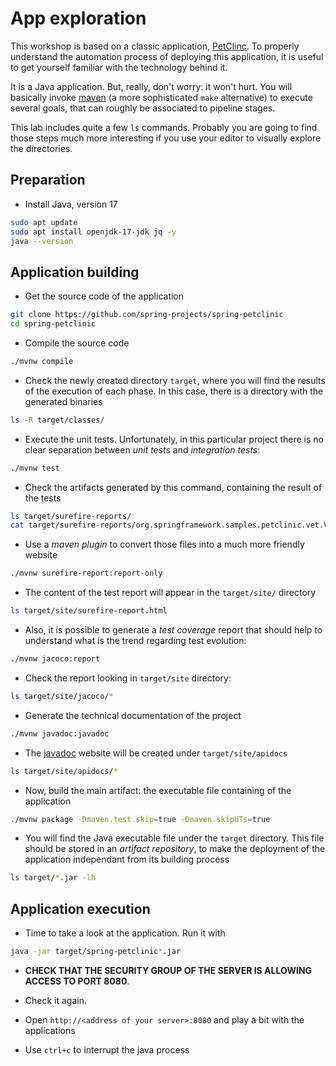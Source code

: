 # App exploration

This workshop is based on a classic application, [PetClinc](https://spring-petclinic.github.io/).
To properly understand the automation process of deploying this application, it is useful to get
yourself familiar with the technology behind it.

It is a Java application. But, really, don't worry: it won't hurt. You will basically invoke
[maven](https://maven.apache.org/) (a more sophisticated `make` alternative) to execute several
goals, that can roughly be associated to pipeline stages.

This lab includes quite a few `ls` commands. Probably you are going to find those steps much
more interesting if you use your editor to visually explore the directories.

## Preparation

* Install Java, version 17

```bash
sudo apt update
sudo apt install openjdk-17-jdk jq -y 
java --version
```

## Application building

* Get the source code of the application

```bash
git clone https://github.com/spring-projects/spring-petclinic 
cd spring-petclinic 
```

* Compile the source code

```bash
./mvnw compile
```

* Check the newly created directory `target`, where you will find the results
of the execution of each phase. In this case, there is a directory with the
generated binaries

```bash
ls -R target/classes/
```

* Execute the unit tests. Unfortunately, in this particular project there
is no clear separation between *unit tests* and *integration tests*:

```bash
./mvnw test
```

* Check the artifacts generated by this command, containing the result of the tests

```bash
ls target/surefire-reports/
cat target/surefire-reports/org.springframework.samples.petclinic.vet.VetTests.txt
```

* Use a *maven plugin* to convert those files into a much more friendly website

```bash
./mvnw surefire-report:report-only 
```

* The content of the test report will appear in the `target/site/` directory

```bash
ls target/site/surefire-report.html
```

* Also, it is possible to generate a *test coverage* report that should help to understand what
is the trend regarding test evolution:

```bash
./mvnw jacoco:report 
```

* Check the report looking in `target/site` directory:

```bash
ls target/site/jacoco/*
```

* Generate the technical documentation of the project

```bash
./mvnw javadoc:javadoc 
```

* The [javadoc](https://docs.oracle.com/javase/8/docs/technotes/tools/windows/javadoc.html) website will be
created under `target/site/apidocs`

```bash
ls target/site/apidocs/*
```

* Now, build the main artifact: the executable file containing of the application

```bash
./mvnw package -Dmaven.test.skip=true -Dmaven.skipUTs=true
```

* You will find the Java executable file under the `target` directory. This file should be stored in an
*artifact repository*, to make the deployment of the application independant from its building process

```bash
ls target/*.jar -lh
```

## Application execution

* Time to take a look at the application. Run it with

```bash
java -jar target/spring-petclinic*.jar
```

* **CHECK THAT THE SECURITY GROUP OF THE SERVER IS ALLOWING ACCESS TO PORT 8080**.

* Check it again.

* Open `http://<address of your server>:8080` and play a bit with the applications

* Use `ctrl+c` to interrupt the java process

